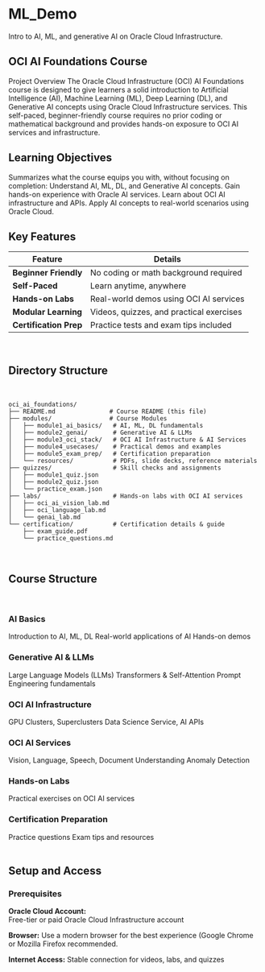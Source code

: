 # ML_Demo
Intro to AI, ML, and generative AI on Oracle Cloud Infrastructure.

## OCI AI Foundations Course
Project Overview
The Oracle Cloud Infrastructure (OCI) AI Foundations course is designed to give learners a solid introduction to Artificial Intelligence (AI), Machine Learning (ML), Deep Learning (DL), and Generative AI concepts using Oracle Cloud Infrastructure services.
This self-paced, beginner-friendly course requires no prior coding or mathematical background and provides hands-on exposure to OCI AI services and infrastructure.

## Learning Objectives

Summarizes what the course equips you with, without focusing on completion:
Understand AI, ML, DL, and Generative AI concepts.
Gain hands-on experience with Oracle AI services.
Learn about OCI AI infrastructure and APIs.
Apply AI concepts to real-world scenarios using Oracle Cloud.

## Key Features

| Feature                | Details                                  |
| ---------------------- | ---------------------------------------- |
| **Beginner Friendly**  | No coding or math background required    |
| **Self-Paced**         | Learn anytime, anywhere                  |
| **Hands-on Labs**      | Real-world demos using OCI AI services   |
| **Modular Learning**   | Videos, quizzes, and practical exercises |
| **Certification Prep** | Practice tests and exam tips included    |
<br> 

## Directory Structure
<br>

```plaintext
oci_ai_foundations/
├── README.md               # Course README (this file)
├── modules/                # Course Modules
│   ├── module1_ai_basics/   # AI, ML, DL fundamentals
│   ├── module2_genai/       # Generative AI & LLMs
│   ├── module3_oci_stack/   # OCI AI Infrastructure & AI Services
│   ├── module4_usecases/    # Practical demos and examples
│   ├── module5_exam_prep/   # Certification preparation
│   └── resources/           # PDFs, slide decks, reference materials
├── quizzes/                 # Skill checks and assignments
│   ├── module1_quiz.json
│   ├── module2_quiz.json
│   └── practice_exam.json
├── labs/                    # Hands-on labs with OCI AI services
│   ├── oci_ai_vision_lab.md
│   ├── oci_language_lab.md
│   └── genai_lab.md
└── certification/           # Certification details & guide
    ├── exam_guide.pdf
    └── practice_questions.md
```
<br> 

## Course Structure
<br>

### AI Basics
Introduction to AI, ML, DL
Real-world applications of AI
Hands-on demos

### Generative AI & LLMs
Large Language Models (LLMs)
Transformers & Self-Attention
Prompt Engineering fundamentals

### OCI AI Infrastructure
GPU Clusters, Superclusters
Data Science Service, AI APIs

### OCI AI Services
Vision, Language, Speech, Document Understanding
Anomaly Detection

### Hands-on Labs
Practical exercises on OCI AI services

### Certification Preparation
Practice questions
Exam tips and resources
<br> <br>
## Setup and Access <br>
### Prerequisites   <br>
**Oracle Cloud Account:** <br>
Free-tier or paid Oracle Cloud Infrastructure account <br>

**Browser:** Use a modern browser for the best experience (Google Chrome or Mozilla Firefox recommended. <br>

**Internet Access:** Stable connection for videos, labs, and quizzes






